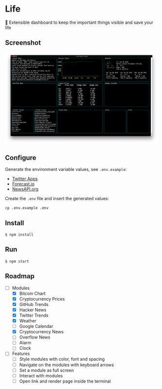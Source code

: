 # Life
:rocket: Extensible dashboard to keep the important things visible and save your life

## Screenshot
![First Version](assets/screenshot.png)

## Configure
Generate the environment variable values, see `.env.example`:
* [Twitter Apps](https://apps.twitter.com/)
* [Forecast.io](http://forecast.io/)
* [NewsAPI.org](https://newsapi.org/)

Create the `.env` file and insert the generated values:
```
cp .env.example .env
```

## Install
```
$ npm install
```

## Run
```
$ npm start
```

## Roadmap
- [ ] Modules
  - [x] Bitcoin Chart
  - [x] Cryptocurrency Prices
  - [x] GitHub Trends
  - [x] Hacker News
  - [x] Twitter Trends
  - [x] Weather
  - [ ] Google Calendar
  - [x] Cryptocurrency News
  - [ ] Overflow News
  - [ ] Alarm
  - [ ] Clock

- [ ] Features
  - [ ] Style modules with color, font and spacing
  - [ ] Navigate on the modules with keyboard arrows
  - [ ] Set a module as full screen
  - [ ] Interact with modules
  - [ ] Open link and render page inside the terminal
